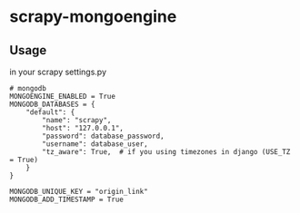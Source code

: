 # scrapy-mongoengine


## Usage

in your scrapy settings.py

```.python
# mongodb
MONGOENGINE_ENABLED = True
MONGODB_DATABASES = {
    "default": {
        "name": "scrapy",
        "host": "127.0.0.1",
        "password": database_password,
        "username": database_user,
        "tz_aware": True,  # if you using timezones in django (USE_TZ = True)
    }
}

MONGODB_UNIQUE_KEY = "origin_link"
MONGODB_ADD_TIMESTAMP = True
```
